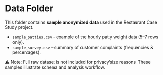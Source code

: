 # Data Folder

This folder contains **sample anonymized data** used in the Restaurant Case Study project.

- `sample_patties.csv` – example of the hourly patty weight data (5–7 rows only).
- `sample_survey.csv` – summary of customer complaints (frequencies & percentages).

⚠️ Note: Full raw dataset is not included for privacy/size reasons. These samples illustrate schema and analysis workflow.
